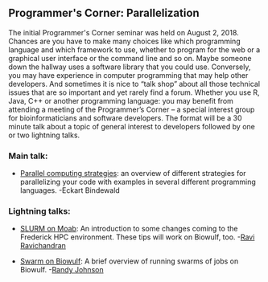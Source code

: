 ## Programmer's Corner: Parallelization

The initial Programmer's Corner seminar was held on August 2, 2018. Chances are you have to make many choices like which programming language and which framework to use, whether to program for the web or a graphical user interface or the command line and so on. Maybe someone down the hallway uses a software library that you could use. Conversely, you may have experience in computer programming that may help other developers. And sometimes it is nice to “talk shop” about all those technical issues that are so important and yet rarely find a forum. Whether you use R, Java, C++ or another programming language: you may benefit from attending a meeting of the Programmer’s Corner – a special interest group for bioinformaticians and software developers. The format will be a 30 minute talk about a topic of general interest to developers followed by one or two lightning talks.

### Main talk:
* [Parallel computing strategies](parallelization_eb2018.pdf): an overview of different strategies for parallelizing your code with examples in several different programming languages. -Eckart Bindewald
 
### Lightning talks:
* [SLURM on Moab](SLURM_08012018.pdf): An introduction to some changes coming to the Frederick HPC environment. These tips will work on Biowulf, too. -[Ravi Ravichandran](https://github.com/ravichas)
 
* [Swarm on Biowulf](swarm.md): A brief overview of running swarms of jobs on Biowulf. -[Randy Johnson](https://github.com/johnsonra)
